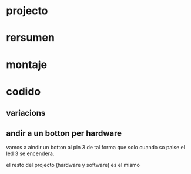 # projecto 

# rersumen

# montaje 

# codido 

## variacions 

## andir a un botton per hardware

vamos a aindir un botton al pin 3 de tal forma que solo cuando so palse el led 3 se encendera.

el resto del projecto (hardware y software) es el mismo 
